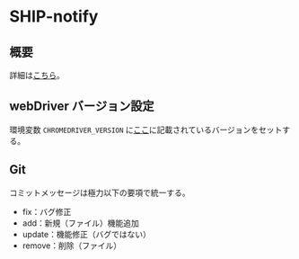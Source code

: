 # SHIP-notify
## 概要
詳細は[こちら](https://newt-house.web.app/ship-notify/)。

## webDriver バージョン設定
環境変数 <code>CHROMEDRIVER_VERSION</code> に[ここ](https://chromedriver.chromium.org/downloads)に記載されているバージョンをセットする。

## Git
コミットメッセージは極力以下の要項で統一する。
- fix：バグ修正
- add：新規（ファイル）機能追加
- update：機能修正（バグではない）
- remove：削除（ファイル）